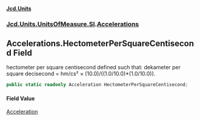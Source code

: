#### [Jcd.Units](index 'index')
### [Jcd.Units.UnitsOfMeasure.SI](Jcd.Units.UnitsOfMeasure.SI 'Jcd.Units.UnitsOfMeasure.SI').[Accelerations](Accelerations 'Jcd.Units.UnitsOfMeasure.SI.Accelerations')

## Accelerations.HectometerPerSquareCentisecond Field

hectometer per square centisecond defined such that: dekameter per square decisecond = hm/cs² ×
(10.0)/((1.0/10.0)*(1.0/10.0)).

```csharp
public static readonly Acceleration HectometerPerSquareCentisecond;
```

#### Field Value
[Acceleration](Acceleration 'Jcd.Units.UnitTypes.Acceleration')